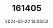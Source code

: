 ---
title: "161405"
category: "Rhinobatos holcorhynchus"
draft: false
date: 2024-02-22 13:03:52
languages:
  English: ["Slender Guitarfish"]
---